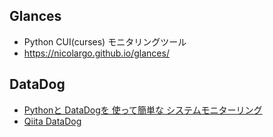 ## Glances

- Python CUI(curses) モニタリングツール
- https://nicolargo.github.io/glances/


## DataDog

- [Pythonと DataDogを 使って簡単な システムモニターリング](http://www.slideshare.net/jhotta/pycon-apac-201)
- [Qiita DataDog](http://qiita.com/tags/datadog)